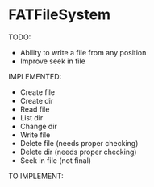 # FATFileSystem

TODO:
- Ability to write a file from any position
- Improve seek in file

IMPLEMENTED:
- Create file
- Create dir
- Read file
- List dir
- Change dir
- Write file
- Delete file (needs proper checking)
- Delete dir (needs proper checking)
- Seek in file (not final)

TO IMPLEMENT:


